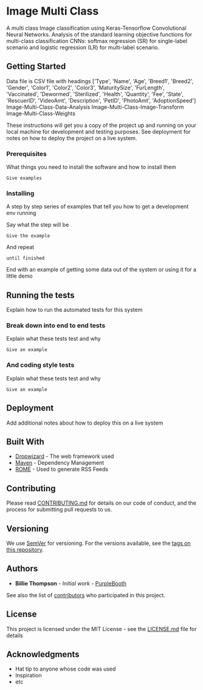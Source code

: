 # Image Multi Class
A multi class Image classification using Keras-Tensorflow Convolutional Neural Networks. Analysis of the standard learning objective functions for multi-class classification CNNs: softmax regression (SR) for single-label scenario and logistic regression (LR) for multi-label scenario. 

## Getting Started
Data file is CSV file with headings 
['Type',
 'Name',
 'Age',
 'Breed1',
 'Breed2',
 'Gender',
 'Color1',
 'Color2',
 'Color3',
 'MaturitySize',
 'FurLength',
 'Vaccinated',
 'Dewormed',
 'Sterilized',
 'Health',
 'Quantity',
 'Fee',
 'State',
 'RescuerID',
 'VideoAmt',
 'Description',
 'PetID',
 'PhotoAmt',
 'AdoptionSpeed']
Image-Multi-Class-Data-Analysis
Image-Multi-Class-Image-Transform
Image-Multi-Class-Weights

These instructions will get you a copy of the project up and running on your local machine for development and testing purposes. See deployment for notes on how to deploy the project on a live system.

### Prerequisites

What things you need to install the software and how to install them

```
Give examples
```

### Installing

A step by step series of examples that tell you how to get a development env running

Say what the step will be

```
Give the example
```

And repeat

```
until finished
```

End with an example of getting some data out of the system or using it for a little demo

## Running the tests

Explain how to run the automated tests for this system

### Break down into end to end tests

Explain what these tests test and why

```
Give an example
```

### And coding style tests

Explain what these tests test and why

```
Give an example
```

## Deployment

Add additional notes about how to deploy this on a live system

## Built With

* [Dropwizard](http://www.dropwizard.io/1.0.2/docs/) - The web framework used
* [Maven](https://maven.apache.org/) - Dependency Management
* [ROME](https://rometools.github.io/rome/) - Used to generate RSS Feeds

## Contributing

Please read [CONTRIBUTING.md](https://gist.github.com/PurpleBooth/b24679402957c63ec426) for details on our code of conduct, and the process for submitting pull requests to us.

## Versioning

We use [SemVer](http://semver.org/) for versioning. For the versions available, see the [tags on this repository](https://github.com/your/project/tags). 

## Authors

* **Billie Thompson** - *Initial work* - [PurpleBooth](https://github.com/PurpleBooth)

See also the list of [contributors](https://github.com/your/project/contributors) who participated in this project.

## License

This project is licensed under the MIT License - see the [LICENSE.md](LICENSE.md) file for details

## Acknowledgments

* Hat tip to anyone whose code was used
* Inspiration
* etc

